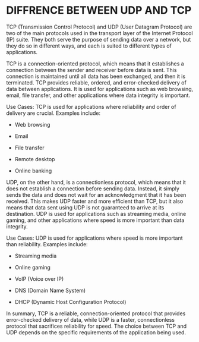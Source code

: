 # DIFFRENCE BETWEEN  UDP AND TCP

TCP (Transmission Control Protocol) and UDP (User Datagram Protocol) are two of the main protocols used in the transport layer of the Internet Protocol (IP) suite. They both serve the purpose of sending data over a network, but they do so in different ways, and each is suited to different types of applications.


TCP is a connection-oriented protocol, which means that it establishes a connection between the sender and receiver before data is sent. This connection is maintained until all data has been exchanged, and then it is terminated. TCP provides reliable, ordered, and error-checked delivery of data between applications. It is used for applications such as web browsing, email, file transfer, and other applications where data integrity is important.

Use Cases: TCP is used for applications where reliability and order of delivery are crucial. Examples include:

  - Web browsing

  - Email

  - File transfer

  - Remote desktop

  - Online banking

UDP, on the other hand, is a connectionless protocol, which means that it does not establish a connection before sending data. Instead, it simply sends the data and does not wait for an acknowledgment that it has been received. This makes UDP faster and more efficient than TCP, but it also means that data sent using UDP is not guaranteed to arrive at its destination. UDP is used for applications such as streaming media, online gaming, and other applications where speed is more important than data integrity.


Use Cases: UDP is used for applications where speed is more important than reliability. Examples include:

  - Streaming media

  - Online gaming

  - VoIP (Voice over IP)

  - DNS (Domain Name System)

  - DHCP (Dynamic Host Configuration Protocol)


In summary, TCP is a reliable, connection-oriented protocol that provides error-checked delivery of data, while UDP is a faster, connectionless protocol that sacrifices reliability for speed. The choice between TCP and UDP depends on the specific requirements of the application being used.

